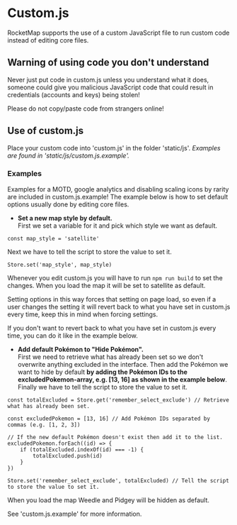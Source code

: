 # Custom.js
RocketMap supports the use of a custom JavaScript file to run custom code instead of editing core files.

## Warning of using code you don't understand
Never just put code in custom.js unless you understand what it does, someone could give you malicious JavaScript code that could result in credentials (accounts and keys) being stolen!

Please do not copy/paste code from strangers online!

## Use of custom.js
Place your custom code into 'custom.js' in the folder 'static/js'. *Examples are found in 'static/js/custom.js.example'.*

### Examples
Examples for a MOTD, google analytics and disabling scaling icons by rarity are included in custom.js.example!
The example below is how to set default options usually done by editing core files.

* **Set a new map style by default.**  
First we set a variable for it and pick which style we want as default.
```
const map_style = 'satellite'
```
Next we have to tell the script to store the value to set it.
```
Store.set('map_style', map_style)
```

Whenever you edit custom.js you will have to run `npm run build` to set the changes.
When you load the map it will be set to satellite as default.

Setting options in this way forces that setting on page load, so even if a user changes the setting it will revert back to what you have set in custom.js every time, keep this in mind when forcing settings.  

If you don't want to revert back to what you have set in custom.js every time, you can do it like in the example below.  

* **Add default Pokémon to "Hide Pokémon".**  
First we need to retrieve what has already been set so we don't overwrite anything excluded in the interface. Then add the Pokémon we want to hide by default **by adding the Pokémon IDs to the excludedPokemon-array, e.g. [13, 16] as shown in the example below**. Finally we have to tell the script to store the value to set it.

```
const totalExcluded = Store.get('remember_select_exclude') // Retrieve what has already been set.

const excludedPokemon = [13, 16] // Add Pokémon IDs separated by commas (e.g. [1, 2, 3])

// If the new default Pokémon doesn't exist then add it to the list.
excludedPokemon.forEach((id) => {
    if (totalExcluded.indexOf(id) === -1) {
        totalExcluded.push(id)
    }
})

Store.set('remember_select_exclude', totalExcluded) // Tell the script to store the value to set it.
``` 
When you load the map Weedle and Pidgey will be hidden as default.

See 'custom.js.example' for more information.
